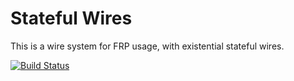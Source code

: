 Stateful Wires
==============

This is a wire system for FRP usage, with existential stateful wires.

[![Build Status](https://travis-ci.org/prophile/state-wire.png?branch=master)](https://travis-ci.org/prophile/state-wire)

